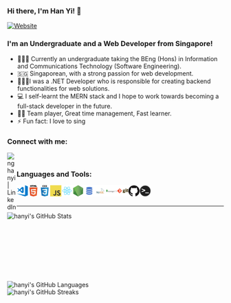 ### Hi there, I'm Han Yi! 👋

[![Website](https://img.shields.io/website?label=nghanyi.com&style=for-the-badge&url=https%3A%2F%2Fnghanyi.com)](https://nghanyi.com)

### I'm an Undergraduate and a Web Developer from Singapore!

- 👨🏻‍🎓 Currently an undergraduate taking the BEng (Hons) in Information and Communications Technology (Software Engineering).
- 🇸🇬 Singaporean, with a strong passion for web development.
- 👨🏻‍💻I was a .NET Developer who is responsible for creating backend functionalities for web solutions.
- 💻 I self-learnt the MERN stack and I hope to work towards becoming a full-stack developer in the future.
- 💪🏻 Team player, Great time management, Fast learner.
- ⚡ Fun fact: I love to sing

### Connect with me:

[<img align="left" alt="nghanyi | LinkedIn" width="22px" src="https://cdn.jsdelivr.net/npm/simple-icons@v3/icons/linkedin.svg" />][linkedin]

<br />

### Languages and Tools:

<img align="left" alt="Visual Studio Code" width="26px" src="https://raw.githubusercontent.com/github/explore/80688e429a7d4ef2fca1e82350fe8e3517d3494d/topics/visual-studio-code/visual-studio-code.png" />
<img align="left" alt="HTML5" width="26px" src="https://raw.githubusercontent.com/github/explore/80688e429a7d4ef2fca1e82350fe8e3517d3494d/topics/html/html.png" />
<img align="left" alt="CSS3" width="26px" src="https://raw.githubusercontent.com/github/explore/80688e429a7d4ef2fca1e82350fe8e3517d3494d/topics/css/css.png" />
<img align="left" alt="JavaScript" width="26px" src="https://raw.githubusercontent.com/github/explore/80688e429a7d4ef2fca1e82350fe8e3517d3494d/topics/javascript/javascript.png" />
<img align="left" alt="React" width="26px" src="https://raw.githubusercontent.com/github/explore/80688e429a7d4ef2fca1e82350fe8e3517d3494d/topics/react/react.png" />
<img align="left" alt="Node.js" width="26px" src="https://raw.githubusercontent.com/github/explore/80688e429a7d4ef2fca1e82350fe8e3517d3494d/topics/nodejs/nodejs.png" />
<img align="left" alt="SQL" width="26px" src="https://raw.githubusercontent.com/github/explore/80688e429a7d4ef2fca1e82350fe8e3517d3494d/topics/sql/sql.png" />
<img align="left" alt="MySQL" width="26px" src="https://raw.githubusercontent.com/github/explore/80688e429a7d4ef2fca1e82350fe8e3517d3494d/topics/mysql/mysql.png" />
<img align="left" alt="MongoDB" width="26px" src="https://raw.githubusercontent.com/github/explore/80688e429a7d4ef2fca1e82350fe8e3517d3494d/topics/mongodb/mongodb.png" />
<img align="left" alt="Git" width="26px" src="https://raw.githubusercontent.com/github/explore/80688e429a7d4ef2fca1e82350fe8e3517d3494d/topics/git/git.png" />
<img align="left" alt="GitHub" width="26px" src="https://raw.githubusercontent.com/github/explore/78df643247d429f6cc873026c0622819ad797942/topics/github/github.png" />
<img align="left" alt="Terminal" width="26px" src="https://raw.githubusercontent.com/github/explore/80688e429a7d4ef2fca1e82350fe8e3517d3494d/topics/terminal/terminal.png" />

<br />
<br />

---

<img align="left" height="160" width="450" alt="hanyi's GitHub Stats" src="https://github-readme-stats.vercel.app/api?username=hanyi97&show_icons=true&hide_border=true&theme=tokyonight&count_private=true&hide=stars,issues" />

<img height="160" width="288" alt="hanyi's GitHub Languages" src="https://github-readme-stats.vercel.app/api/top-langs/?username=hanyi97&hide_border=true&theme=tokyonight&layout=compact" />

<br/>

<img height="160" alt="hanyi's GitHub Streaks" src="https://github-readme-streak-stats.herokuapp.com?user=hanyi97&theme=tokyonight&hide_border=true" />

[website]: https://nghanyi.com
[linkedin]: https://linkedin.com/in/nghanyi
